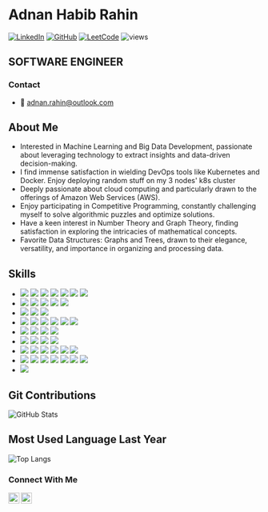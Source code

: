 # Adnan Habib Rahin
[![LinkedIn](https://img.shields.io/badge/LinkedIn-adnanrahin-blue)](https://www.linkedin.com/in/adnanrahin/)
[![GitHub](https://img.shields.io/badge/GitHub-adnanrahin-green)](https://github.com/adnanrahin)
[![LeetCode](https://img.shields.io/badge/LeetCode-iron__hide-red)](https://leetcode.com/iron_hide)
![views](https://komarev.com/ghpvc/?username=adnanrahin&color=brightgreen)
## SOFTWARE ENGINEER

### Contact
- 📧 adnan.rahin@outlook.com

## About Me
- Interested in Machine Learning and Big Data Development, passionate about leveraging technology to extract insights and data-driven decision-making.
- I find immense satisfaction in wielding DevOps tools like Kubernetes and Docker. Enjoy deploying random stuff on my 3 nodes' k8s cluster
- Deeply passionate about cloud computing and particularly drawn to the offerings of Amazon Web Services (AWS).
- Enjoy participating in Competitive Programming, constantly challenging myself to solve algorithmic puzzles and optimize solutions.
- Have a keen interest in Number Theory and Graph Theory, finding satisfaction in exploring the intricacies of mathematical concepts.
- Favorite Data Structures: Graphs and Trees, drawn to their elegance, versatility, and importance in organizing and processing data.

## Skills
- ![](https://img.shields.io/badge/Java-informational?style=flat&logo=java&logoColor=white) ![](https://img.shields.io/badge/Scala-informational?style=flat&logo=scala&logoColor=white) ![](https://img.shields.io/badge/Python-informational?style=flat&logo=python&logoColor=white) ![](https://img.shields.io/badge/C++-informational?style=flat&logo=c%2B%2B&logoColor=white) ![](https://img.shields.io/badge/C-informational?style=flat&logo=c&logoColor=white) ![](https://img.shields.io/badge/JavaScript-informational?style=flat&logo=javascript&logoColor=white) ![](https://img.shields.io/badge/TypeScript-informational?style=flat&logo=typescript&logoColor=white)
- ![](https://img.shields.io/badge/MySQL-informational?style=flat&logo=mysql&logoColor=white) ![](https://img.shields.io/badge/PostgreSQL-informational?style=flat&logo=postgresql&logoColor=white) ![](https://img.shields.io/badge/Snowflake-informational?style=flat&logo=snowflake&logoColor=white) ![](https://img.shields.io/badge/Oracle-informational?style=flat&logo=oracle&logoColor=white) ![](https://img.shields.io/badge/Microsoft_SQL_Server-informational?style=flat&logo=microsoftsqlserver&logoColor=white)
- ![](https://img.shields.io/badge/Scikit_Learn-informational?style=flat&logo=scikitlearn&logoColor=white) ![](https://img.shields.io/badge/Pandas-informational?style=flat&logo=pandas&logoColor=white) ![](https://img.shields.io/badge/NumPy-informational?style=flat&logo=numpy&logoColor=white)
- ![](https://img.shields.io/badge/Spring_Boot-informational?style=flat&logo=springboot&logoColor=white) ![](https://img.shields.io/badge/Rest_API-informational?style=flat) ![](https://img.shields.io/badge/Angular-informational?style=flat&logo=angular&logoColor=white) ![](https://img.shields.io/badge/Hibernate-informational?style=flat&logo=hibernate&logoColor=white) ![](https://img.shields.io/badge/Spark-informational?style=flat&logo=apache-spark&logoColor=white) ![](https://img.shields.io/badge/PySpark-informational?style=flat)
- ![](https://img.shields.io/badge/Singleton-informational?style=flat) ![](https://img.shields.io/badge/Builder-informational?style=flat) ![](https://img.shields.io/badge/Thread-informational?style=flat) ![](https://img.shields.io/badge/Generics-informational?style=flat)
- ![](https://img.shields.io/badge/Linear_Algebra-informational?style=flat) ![](https://img.shields.io/badge/Calculus-informational?style=flat) ![](https://img.shields.io/badge/Probability_Distribution-informational?style=flat) ![](https://img.shields.io/badge/Hypothesis_Testing-informational?style=flat)
- ![](https://img.shields.io/badge/Ansible-informational?style=flat&logo=ansible&logoColor=white) ![](https://img.shields.io/badge/Jenkins-informational?style=flat&logo=jenkins&logoColor=white) ![](https://img.shields.io/badge/Docker-informational?style=flat&logo=docker&logoColor=white) ![](https://img.shields.io/badge/Kubernetes-informational?style=flat&logo=kubernetes&logoColor=white) ![](https://img.shields.io/badge/AWS-informational?style=flat&logo=amazonaws&logoColor=white) ![](https://img.shields.io/badge/Apache_Airflow-informational?style=flat&logo=apache-airflow&logoColor=white)
- ![](https://img.shields.io/badge/Git-informational?style=flat&logo=git&logoColor=white) ![](https://img.shields.io/badge/Maven-informational?style=flat&logo=apache-maven&logoColor=white) ![](https://img.shields.io/badge/HTML-informational?style=flat&logo=html5&logoColor=white) ![](https://img.shields.io/badge/CSS-informational?style=flat&logo=css3&logoColor=white) ![](https://img.shields.io/badge/JUnit-informational?style=flat&logo=junit&logoColor=white) ![](https://img.shields.io/badge/Mockito-informational?style=flat) ![](https://img.shields.io/badge/Hashicorp_Vault-informational?style=flat&logo=vault&logoColor=white)
- ![](https://img.shields.io/badge/AWS-informational?style=flat&logo=amazonaws&logoColor=white)

## Git Contributions
![GitHub Stats](https://github-readme-stats.vercel.app/api?username=adnanrahin&show_icons=true&theme=dark)

## Most Used Language Last Year
![Top Langs](https://github-readme-stats.vercel.app/api/top-langs/?username=adnanrahin&layout=compact)


### Connect With Me
[<img align="left" alt="shantonu.com" width="22px" src="https://cdn.jsdelivr.net/npm/simple-icons@3.11.0/icons/github.svg" />][website]
[<img align="left" alt="shantonu.com | LinkedIn" width="22px" src="https://cdn.jsdelivr.net/npm/simple-icons@v3/icons/linkedin.svg" />][linkedin]

<br />

[website]: https://github.com/adnanrahin
[linkedin]: https://www.linkedin.com/in/adnanrahin/
